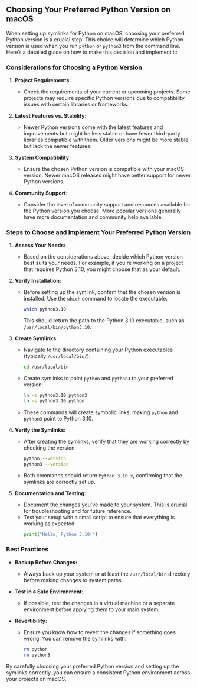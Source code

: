## Choosing Your Preferred Python Version on macOS

When setting up symlinks for Python on macOS, choosing your preferred Python version is a crucial step. This choice will determine which Python version is used when you run `python` or `python3` from the command line. Here’s a detailed guide on how to make this decision and implement it:

### Considerations for Choosing a Python Version

1. **Project Requirements:**
   - Check the requirements of your current or upcoming projects. Some projects may require specific Python versions due to compatibility issues with certain libraries or frameworks.

2. **Latest Features vs. Stability:**
   - Newer Python versions come with the latest features and improvements but might be less stable or have fewer third-party libraries compatible with them. Older versions might be more stable but lack the newer features.

3. **System Compatibility:**
   - Ensure the chosen Python version is compatible with your macOS version. Newer macOS releases might have better support for newer Python versions.

4. **Community Support:**
   - Consider the level of community support and resources available for the Python version you choose. More popular versions generally have more documentation and community help available.

### Steps to Choose and Implement Your Preferred Python Version

1. **Assess Your Needs:**
   - Based on the considerations above, decide which Python version best suits your needs. For example, if you're working on a project that requires Python 3.10, you might choose that as your default.

2. **Verify Installation:**
   - Before setting up the symlink, confirm that the chosen version is installed. Use the `which` command to locate the executable:
     ```bash
     which python3.10
     ```
     This should return the path to the Python 3.10 executable, such as `/usr/local/bin/python3.10`.

3. **Create Symlinks:**
   - Navigate to the directory containing your Python executables (typically `/usr/local/bin/`):
     ```bash
     cd /usr/local/bin
     ```
   - Create symlinks to point `python` and `python3` to your preferred version:
     ```bash
     ln -s python3.10 python3
     ln -s python3.10 python
     ```
   - These commands will create symbolic links, making `python` and `python3` point to Python 3.10.

4. **Verify the Symlinks:**
   - After creating the symlinks, verify that they are working correctly by checking the version:
     ```bash
     python --version
     python3 --version
     ```
   - Both commands should return `Python 3.10.x`, confirming that the symlinks are correctly set up.

5. **Documentation and Testing:**
   - Document the changes you've made to your system. This is crucial for troubleshooting and for future reference.
   - Test your setup with a small script to ensure that everything is working as expected:
     ```python
     print("Hello, Python 3.10!")
     ```

### Best Practices

- **Backup Before Changes:**
  - Always back up your system or at least the `/usr/local/bin` directory before making changes to system paths.

- **Test in a Safe Environment:**
  - If possible, test the changes in a virtual machine or a separate environment before applying them to your main system.

- **Revertibility:**
  - Ensure you know how to revert the changes if something goes wrong. You can remove the symlinks with:
    ```bash
    rm python
    rm python3
    ```

By carefully choosing your preferred Python version and setting up the symlinks correctly, you can ensure a consistent Python environment across your projects on macOS.

